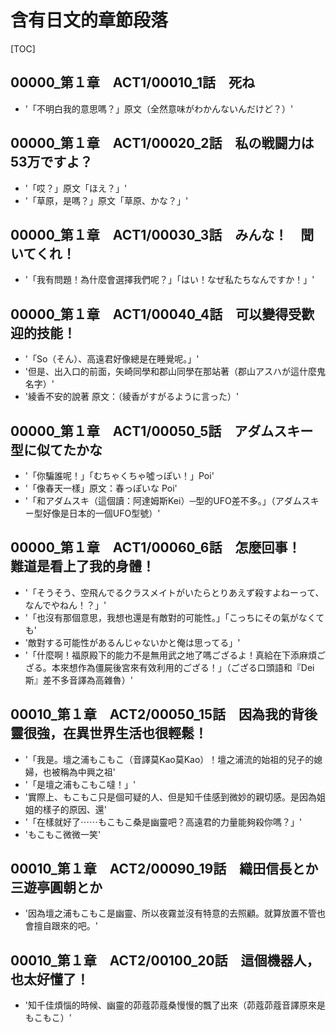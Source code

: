 # 含有日文的章節段落

[TOC]

## 00000_第１章　ACT1/00010_1話　死ね

- '「不明白我的意思嗎？」原文（全然意味がわかんないんだけど？）'


## 00000_第１章　ACT1/00020_2話　私の戦闘力は53万ですよ？

- '「哎？」原文「ほえ？」'
- '「草原，是嗎？」原文「草原、かな？」'


## 00000_第１章　ACT1/00030_3話　みんな！　聞いてくれ！

- '「我有問題！為什麼會選擇我們呢？」「はい！なぜ私たちなんですか！」'


## 00000_第１章　ACT1/00040_4話　可以變得受歡迎的技能！

- '「So（そん）、高遠君好像總是在睡覺呢。」'
- '但是、出入口的前面，矢崎同學和郡山同學在那站著（郡山アスハが這什麼鬼名字）'
- '綾香不安的說著 原文：（綾香がすがるように言った）'


## 00000_第１章　ACT1/00050_5話　アダムスキー型に似てたかな

- '「你騙誰呢！」「むちゃくちゃ噓っぽい！」Poi'
- '「像春天一樣」原文：春っぽいな Poi'
- '「和アダムスキ（這個讀：阿達姆斯Kei）─型的UFO差不多。」（アダムスキー型好像是日本的一個UFO型號）'


## 00000_第１章　ACT1/00060_6話　怎麼回事！　難道是看上了我的身體！

- '「そうそう、空飛んでるクラスメイトがいたらとりあえず殺すよねーって、なんでやねん！？」'
- '「也沒有那個意思，我想也還是有敵對的可能性。」「こっちにその氣がなくても'
- '敵對する可能性があるんじゃないかと俺は思ってる」'
- '「什麼啊！福原殿下的能力不是無用武之地了嗎ござるよ！真給在下添麻煩ござる。本來想作為僵屍後宮來有效利用的ござる！」（ござる口頭語和『Dei斯』差不多音譯為高雜魯）'


## 00010_第１章　ACT2/00050_15話　因為我的背後靈很強，在異世界生活也很輕鬆！

- '「我是。壇之浦もこもこ（音譯莫Kao莫Kao）！壇之浦流的始祖的兒子的媳婦，也被稱為中興之祖'
- '「是壇之浦もこもこ噠！」'
- '實際上、もこもこ只是個可疑的人、但是知千佳感到微妙的親切感。是因為姐姐的樣子的原因、還'
- '「在樣就好了⋯⋯もこもこ桑是幽靈吧？高遠君的力量能夠殺你嗎？」'
- 'もこもこ微微一笑'


## 00010_第１章　ACT2/00090_19話　織田信長とか三遊亭圓朝とか

- '因為壇之浦もこもこ是幽靈、所以夜霧並沒有特意的去照顧。就算放置不管也會擅自跟來的吧。'


## 00010_第１章　ACT2/00100_20話　這個機器人，也太好懂了！

- '知千佳煩惱的時候、幽靈的茆蔻茆蔻桑慢慢的飄了出來（茆蔻茆蔻音譯原來是もこもこ）'
